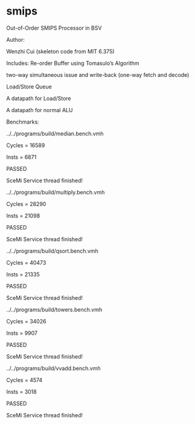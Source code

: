 # smips
Out-of-Order SMIPS Processor in BSV

Author:

  Wenzhi Cui (skeleton code from MIT 6.375)

Includes:
  Re-order Buffer using Tomasulo’s Algorithm

  two-way simultaneous issue and write-back (one-way fetch and decode)

  Load/Store Queue

  A datapath for Load/Store

  A datapath for normal ALU
  
Benchmarks:

  ../../programs/build/median.bench.vmh

  Cycles = 16589

  Insts  = 6871

  PASSED

  SceMi Service thread finished!

  ../../programs/build/multiply.bench.vmh

  Cycles = 28290

  Insts  = 21098

  PASSED

  SceMi Service thread finished!

  ../../programs/build/qsort.bench.vmh

  Cycles = 40473

  Insts  = 21335

  PASSED

  SceMi Service thread finished!

  ../../programs/build/towers.bench.vmh

  Cycles = 34026

  Insts  = 9907

  PASSED

  SceMi Service thread finished!

  ../../programs/build/vvadd.bench.vmh

  Cycles = 4574

  Insts  = 3018

  PASSED

  SceMi Service thread finished!

